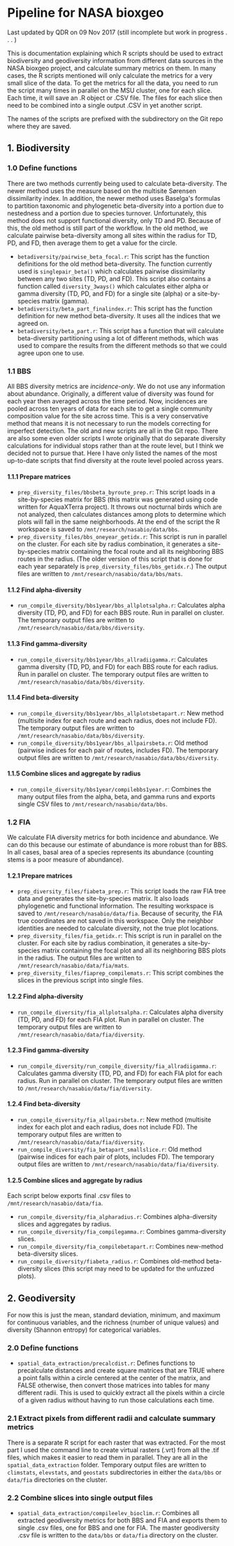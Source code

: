 # Pipeline for NASA bioxgeo

Last updated by QDR on 09 Nov 2017 (still incomplete but work in progress . . . )

This is documentation explaining which R scripts should be used to extract biodiversity and geodiversity information from different data sources in the NASA bioxgeo project, and calculate summary metrics on them. In many cases, the R scripts mentioned will only calculate the metrics for a very small slice of the data. To get the metrics for all the data, you need to run the script many times in parallel on the MSU cluster, one for each slice. Each time, it will save an .R object or .CSV file. The files for each slice then need to be combined into a single output .CSV in yet another script.

The names of the scripts are prefixed with the subdirectory on the Git repo where they are saved. 

## 1. Biodiversity

### 1.0 Define functions

There are two methods currently being used to calculate beta-diversity. The newer method uses the measure based on the multisite S&oslash;rensen dissimilarity index. In addition, the newer method uses Baselga's formulas to partition taxonomic and phylogenetic beta-diversity into a portion due to nestedness and a portion due to species turnover. Unfortunately, this method does not support functional diversity, only TD and PD. Because of this, the old method is still part of the workflow. In the old method, we calculate pairwise beta-diversity among all sites within the radius for TD, PD, and FD, then average them to get a value for the circle. 

- `betadiversity/pairwise_beta_focal.r`: This script has the function definitions for the old method beta-diversity. The function currently used is `singlepair_beta()` which calculates pairwise dissimilarity between any two sites (TD, PD, and FD). This script also contains a function called `diversity_3ways()` which calculates either alpha or gamma diversity (TD, PD, and FD) for a single site (alpha) or a site-by-species matrix (gamma).
- `betadiversity/beta_part_finalindex.r`: This script has the function definition for new method beta-diversity. It uses all the indices that we agreed on.
- `betadiversity/beta_part.r`: This script has a function that will calculate beta-diversity partitioning using a lot of different methods, which was used to compare the results from the different methods so that we could agree upon one to use.

### 1.1 BBS

All BBS diversity metrics are *incidence-only*. We do not use any information about abundance. Originally, a different value of diversity was found for each year then averaged across the time period. Now, incidences are pooled across ten years of data for each site to get a single community composition value for the site across time. This is a very conservative method that means it is not necessary to run the models correcting for imperfect detection. The old and new scripts are all in the Git repo. There are also some even older scripts I wrote originally that do separate diversity calculations for individual stops rather than at the route level, but I think we decided not to pursue that. Here I have only listed the names of the most up-to-date scripts that find diversity at the route level pooled across years.

#### 1.1.1 Prepare matrices

- `prep_diversity_files/bbsbeta_byroute_prep.r`: This script loads in a site-by-species matrix for BBS (this matrix was generated using code written for AquaXTerra project). It throws out nocturnal birds which are not analyzed, then calculates distances among plots to determine which plots will fall in the same neighborhoods. At the end of the script the R workspace is saved to `/mnt/research/nasabio/data/bbs`.
- `prep_diversity_files/bbs_oneyear_getidx.r`: This script is run in parallel on the cluster. For each site by radius combination, it generates a site-by-species matrix containing the focal route and all its neighboring BBS routes in the radius. (The older version of this script that is done for each year separately is `prep_diversity_files/bbs_getidx.r`.) The output files are written to `/mnt/research/nasabio/data/bbs/mats`.

#### 1.1.2 Find alpha-diversity

- `run_compile_diversity/bbs1year/bbs_allplotsalpha.r`: Calculates alpha diversity (TD, PD, and FD) for each BBS route. Run in parallel on cluster. The temporary output files are written to `/mnt/research/nasabio/data/bbs/diversity`.

#### 1.1.3 Find gamma-diversity

- `run_compile_diversity/bbs1year/bbs_allradiigamma.r`: Calculates gamma diversity (TD, PD, and FD) for each BBS route for each radius. Run in parallel on cluster. The temporary output files are written to `/mnt/research/nasabio/data/bbs/diversity`.

#### 1.1.4 Find beta-diversity

- `run_compile_diversity/bbs1year/bbs_allplotsbetapart.r`: New method (multisite index for each route and each radius, does not include FD). The temporary output files are written to `/mnt/research/nasabio/data/bbs/diversity`.
- `run_compile_diversity/bbs1year/bbs_allpairsbeta.r`: Old method (pairwise indices for each pair of routes, includes FD). The temporary output files are written to `/mnt/research/nasabio/data/bbs/diversity`.

#### 1.1.5 Combine slices and aggregate by radius

- `run_compile_diversity/bbs1year/compilebbs1year.r`: Combines the many output files from the alpha, beta, and gamma runs and exports single CSV files to `/mnt/research/nasabio/data/bbs`.

### 1.2 FIA

We calculate FIA diversity metrics for both incidence and abundance. We can do this because our estimate of abundance is more robust than for BBS. In all cases, basal area of a species represents its abundance (counting stems is a poor measure of abundance).

#### 1.2.1 Prepare matrices

- `prep_diversity_files/fiabeta_prep.r`: This script loads the raw FIA tree data and generates the site-by-species matrix. It also loads phylogenetic and functional information. The resulting workspace is saved to `/mnt/research/nasabio/data/fia`. Because of security, the FIA true coordinates are not saved in this workspace. Only the neighbor identities are needed to calculate diversity, not the true plot locations.
- `prep_diversity_files/fia_getidx.r`: This script is run in parallel on the cluster. For each site by radius combination, it generates a site-by-species matrix containing the focal plot and all its neighboring BBS plots in the radius. The output files are written to `/mnt/research/nasabio/data/fia/mats`.
- `prep_diversity_files/fiaprep_compilemats.r`: This script combines the slices in the previous script into single files.

#### 1.2.2 Find alpha-diversity

- `run_compile_diversity/fia_allplotsalpha.r`: Calculates alpha diversity (TD, PD, and FD) for each FIA plot. Run in parallel on cluster. The temporary output files are written to `/mnt/research/nasabio/data/fia/diversity`.

#### 1.2.3 Find gamma-diversity

- `run_compile_diversity/run_compile_diversity/fia_allradiigamma.r`: Calculates gamma diversity (TD, PD, and FD) for each FIA plot for each radius. Run in parallel on cluster. The temporary output files are written to `/mnt/research/nasabio/data/fia/diversity`.

#### 1.2.4 Find beta-diversity

- `run_compile_diversity/fia_allpairsbeta.r`: New method (multisite index for each plot and each radius, does not include FD). The temporary output files are written to `/mnt/research/nasabio/data/fia/diversity`.
- `run_compile_diversity/fia_betapart_smallslice.r`: Old method (pairwise indices for each pair of plots, includes FD). The temporary output files are written to `/mnt/research/nasabio/data/fia/diversity`.

#### 1.2.5 Combine slices and aggregate by radius

Each script below exports final .csv files to `/mnt/research/nasabio/data/fia`.

- `run_compile_diversity/fia_alpharadius.r`: Combines alpha-diversity slices and aggregates by radius.
- `run_compile_diversity/fia_compilegamma.r`: Combines gamma-diversity slices.
- `run_compile_diversity/fia_compilebetapart.r`: Combines new-method beta-diversity slices.
- `run_compile_diversity/fiabeta_radius.r`: Combines old-method beta-diversity slices (this script may need to be updated for the unfuzzed plots).

## 2. Geodiversity

For now this is just the mean, standard deviation, minimum, and maximum for continuous variables, and the richness (number of unique values) and diversity (Shannon entropy) for categorical variables.

### 2.0 Define functions

- `spatial_data_extraction/precalcdist.r`: Defines functions to precalculate distances and create square matrices that are TRUE where a point falls within a circle centered at the center of the matrix, and FALSE otherwise, then convert those matrices into tables for many different radii. This is used to quickly extract all the pixels within a circle of a given radius without having to run those calculations each time.

### 2.1 Extract pixels from different radii and calculate summary metrics

There is a separate R script for each raster that was extracted. For the most part I used the command line to create virtual rasters (.vrt) from all the .tif files, which makes it easier to read them in parallel. They are all in the `spatial_data_extraction` folder. Temporary output files are written to `climstats`, `elevstats`, and `geostats` subdirectories in either the `data/bbs` or `data/fia` directories on the cluster.

### 2.2 Combine slices into single output files

- `spatial_data_extraction/compileelev_bioclim.r`: Combines all extracted geodiversity metrics for both BBS and FIA and exports them to single .csv files, one for BBS and one for FIA. The master geodiversity .csv file is written to the `data/bbs` or `data/fia` directory on the cluster.
